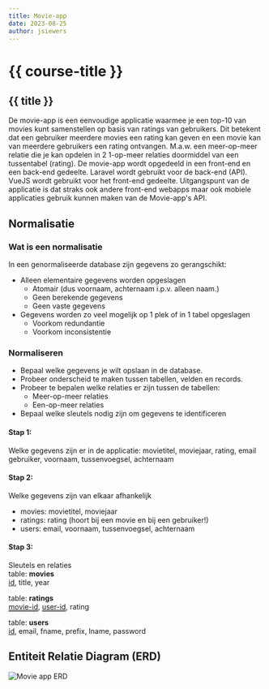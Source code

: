 ```yaml
---
title: Movie-app
date: 2023-08-25
author: jsiewers
---
```


# {{ course-title }}

## {{ title }}
De movie-app is een eenvoudige applicatie waarmee je een top-10 van movies kunt samenstellen op basis van ratings van gebruikers. Dit betekent dat een gebruiker meerdere movies een rating kan geven en een movie kan van meerdere gebruikers een rating ontvangen. M.a.w. een meer-op-meer relatie die je kan opdelen in 2 1-op-meer relaties doormiddel van een tussentabel (rating).
De movie-app wordt opgedeeld in een front-end en een back-end gedeelte. Laravel wordt gebruikt voor de back-end (API). VueJS wordt gebruikt voor het front-end gedeelte. Uitgangspunt van de applicatie is dat straks ook andere front-end webapps maar ook mobiele applicaties gebruik kunnen maken van de Movie-app's API.

## Normalisatie

### Wat is een normalisatie
In een genormaliseerde database zijn gegevens zo gerangschikt:
* Alleen elementaire gegevens worden opgeslagen
    * Atomair (dus voornaam, achternaam i.p.v. alleen naam.)
    * Geen berekende gegevens
    * Geen vaste gegevens
* Gegevens worden zo veel mogelijk op 1 plek of in 1 tabel opgeslagen
    * Voorkom redundantie
    * Voorkom inconsistentie

### Normaliseren
* Bepaal welke gegevens je wilt opslaan in de database.
* Probeer onderscheid te maken tussen tabellen, velden en records.
* Probeer te bepalen welke relaties er zijn tussen de tabellen:
    * Meer-op-meer relaties
    * Een-op-meer relaties
* Bepaal welke sleutels nodig zijn om gegevens te identificeren

#### Stap 1: 
Welke gegevens zijn er in de applicatie:
movietitel, moviejaar, rating, email gebruiker, voornaam, tussenvoegsel, achternaam

#### Stap 2: 
Welke gegevens zijn van elkaar afhankelijk  
* movies: movietitel, moviejaar
* ratings: rating (hoort bij een movie en bij een gebruiker!)
* users: email, voornaam, tussenvoegsel, achternaam

#### Stap 3:
Sleutels en relaties  
table: **movies**  
<u>id</u>, title, year

table: **ratings**  
<u style="text-decoration-style: double;">movie-id</u>, <u style="text-decoration-style: double;">user-id</u>, rating

table: **users**  
<u >id</u>, email, fname, prefix, lname, password

## Entiteit Relatie Diagram (ERD)

![Movie app ERD](https://static.edutorial.nl/laravel/movie-app-erd.png)





